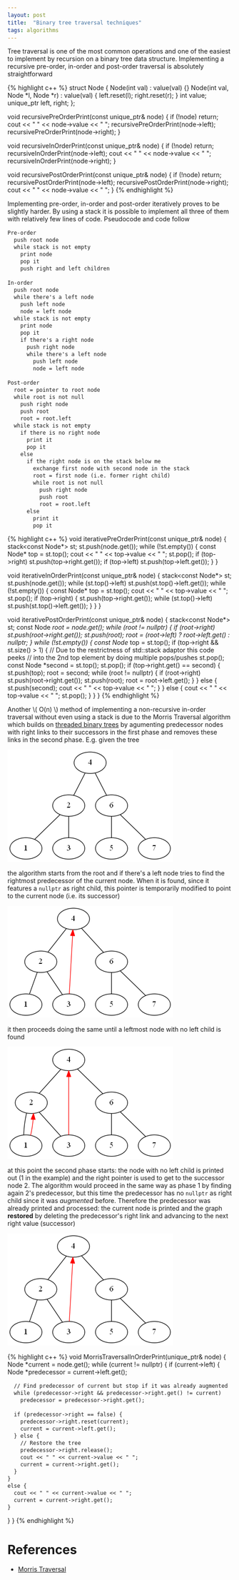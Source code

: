```yaml
---
layout: post
title:  "Binary tree traversal techniques"
tags: algorithms
---
```


Tree traversal is one of the most common operations and one of the easiest to implement by recursion on a binary tree data structure. Implementing a recursive pre-order, in-order and post-order traversal is absolutely straightforward

{% highlight c++ %}
struct Node {
  Node(int val) : value(val) {}
  Node(int val, Node *l, Node *r) : value(val) {
    left.reset(l);
    right.reset(r);
  }
  int value;
  unique_ptr<Node> left, right;
};

void recursivePreOrderPrint(const unique_ptr<Node>& node) {
  if (!node)
    return;
  cout << " " << node->value << " ";
  recursivePreOrderPrint(node->left);
  recursivePreOrderPrint(node->right);
}

void recursiveInOrderPrint(const unique_ptr<Node>& node) {
  if (!node)
    return;
  recursiveInOrderPrint(node->left);
  cout << " " << node->value << " ";
  recursiveInOrderPrint(node->right);
}

void recursivePostOrderPrint(const unique_ptr<Node>& node) {
  if (!node)
    return;
  recursivePostOrderPrint(node->left);
  recursivePostOrderPrint(node->right);
  cout << " " << node->value << " ";
}
{% endhighlight %}

Implementing pre-order, in-order and post-order iteratively proves to be slightly harder. By using a stack it is possible to implement all three of them with relatively few lines of code. Pseudocode and code follow

	Pre-order
	  push root node
	  while stack is not empty
	    print node
	    pop it
	    push right and left children

	In-order
	  push root node
	  while there's a left node
	    push left node
	    node = left node
	  while stack is not empty
	    print node
	    pop it
	    if there's a right node
	      push right node
	      while there's a left node
	        push left node
	        node = left node

	Post-order
	  root = pointer to root node
	  while root is not null
	    push right node
	    push root
	    root = root.left
	  while stack is not empty
	    if there is no right node
	      print it
	      pop it
	    else
	      if the right node is on the stack below me
	        exchange first node with second node in the stack
	        root = first node (i.e. former right child)
	        while root is not null
	          push right node
	          push root
	          root = root.left
	      else
	        print it
	        pop it


{% highlight c++ %}
void iterativePreOrderPrint(const unique_ptr<Node>& node) {
  stack<const Node*> st;
  st.push(node.get());
  while (!st.empty()) {
    const Node* top = st.top();
    cout << " " << top->value << " ";
    st.pop();
    if (top->right)
      st.push(top->right.get());
    if (top->left)
      st.push(top->left.get());
  }
}

void iterativeInOrderPrint(const unique_ptr<Node>& node) {
  stack<const Node*> st;
  st.push(node.get());
  while (st.top()->left)
    st.push(st.top()->left.get());
  while (!st.empty()) {
    const Node* top = st.top();
    cout << " " << top->value << " ";
    st.pop();
    if (top->right) {
      st.push(top->right.get());
      while (st.top()->left)
        st.push(st.top()->left.get());
    }
  }
}

void iterativePostOrderPrint(const unique_ptr<Node>& node) {
  stack<const Node*> st;
  const Node *root = node.get();
  while (root != nullptr) {
    if (root->right)
      st.push(root->right.get());
    st.push(root);
    root = (root->left) ? root->left.get() : nullptr;
  }
  while (!st.empty()) {
    const Node* top = st.top();
    if (top->right && st.size() > 1) {
      // Due to the restrictness of std::stack adaptor this code peeks
      // into the 2nd top element by doing multiple pops/pushes
      st.pop();
      const Node *second = st.top();
      st.pop();
      if (top->right.get() == second) {
        st.push(top);
        root = second;
        while (root != nullptr) {
          if (root->right)
            st.push(root->right.get());
          st.push(root);
          root = root->left.get();
        }
      }
      else {
        st.push(second);
        cout << " " << top->value << " ";
      }
    }
    else {
      cout << " " << top->value << " ";
      st.pop();
    }
  }
}
{% endhighlight %}

Another \\( O(n) \\) method of implementing a non-recursive in-order traversal without even using a stack is due to the Morris Traversal algorithm which builds on [threaded binary trees](https://en.wikipedia.org/wiki/Threaded_binary_tree) by agumenting predecessor nodes with right links to their successors in the first phase and removes these links in the second phase. E.g. given the tree

![image](/images/posts/binarytreetraversaltechniques1.png)

the algorithm starts from the root and if there's a left node tries to find the rightmost predecessor of the current node. When it is found, since it features a `nullptr` as right child, this pointer is temporarily modified to point to the current node (i.e. its successor)

![image](/images/posts/binarytreetraversaltechniques2.png)

it then proceeds doing the same until a leftmost node with no left child is found

![image](/images/posts/binarytreetraversaltechniques3.png)

at this point the second phase starts: the node with no left child is printed out (1 in the example) and the right pointer is used to get to the successor node 2. The algorithm would proceed in the same way as phase 1 by finding again 2's predecessor, but this time the predecessor has no `nullptr` as right child since it was *augmented* before. Therefore the predecessor was already printed and processed: the current node is printed and the graph **restored** by deleting the predecessor's right link and advancing to the next right value (successor)

![image](/images/posts/binarytreetraversaltechniques2.png)

{% highlight c++ %}
void MorrisTraversalInOrderPrint(unique_ptr<Node>& node) {
  Node *current = node.get();
  while (current != nullptr) {
    if (current->left) {
      Node *predecessor = current->left.get();

      // Find predecessor of current but stop if it was already augmented
      while (predecessor->right && predecessor->right.get() != current)
        predecessor = predecessor->right.get();

      if (predecessor->right == false) {
        predecessor->right.reset(current);
        current = current->left.get();
      } else {
        // Restore the tree
        predecessor->right.release();
        cout << " " << current->value << " ";
        current = current->right.get();
      }
    }
    else {
      cout << " " << current->value << " ";
      current = current->right.get();
    }
  }
}
{% endhighlight %}

References
==========
* [Morris Traversal](http://comsci.liu.edu/~murali/algo/Morris.htm)